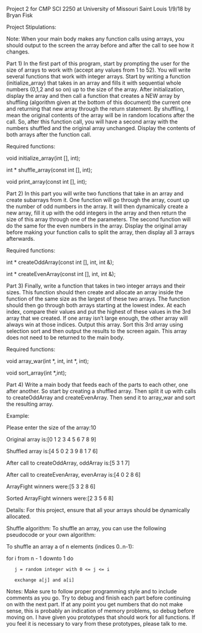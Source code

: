 Project 2 for CMP SCI 2250 at University of Missouri Saint Louis 1/9/18 by Bryan Fisk

Project Stipulations:

Note: When your main body makes any function calls using arrays, you should output to the screen the array before and after the call to see how it changes.

Part 1) In the first part of this program, start by prompting the user for the size of arrays to work with (accept any values from 1 to 52). You will write several functions that work with integer arrays. Start by writing a function (initialize_array) that takes in an array and fills it with sequential whole numbers (0,1,2 and so on) up to the size of the array.  After initialization, display the array and then call a function that creates a NEW array by shuffling (algorithm given at the bottom of this document) the current one and returning that new array through the return statement. By shuffling, I mean the original contents of the array will be in random locations after the call. So, after this function call, you will have a second array with the numbers shuffled and the original array unchanged. Display the contents of both arrays after the function call.

 

Required functions:

void initialize_array(int [], int);

int * shuffle_array(const int [], int);

void print_array(const int [], int);

 

 

 

 

Part 2) In this part you will write two functions that take in an array and create subarrays from it. One function will go through the array, count up the number of odd numbers in the array. It will then dynamically create a new array, fill it up with the odd integers in the array and then return the size of this array through one of the parameters. The second function will do the same for the even numbers in the array.  Display the original array before making your function calls to split the array, then display all 3 arrays afterwards.

 

Required functions:

 

int * createOddArray(const int [], int, int &);

 

int * createEvenArray(const int [], int, int &);

 

 

 

Part 3) Finally, write a function that takes in two integer arrays and their sizes. This function should then create and allocate an array inside the function of the same size as the largest of these two arrays. The function should then go through both arrays starting at the lowest index. At each index, compare their values and put the highest of these values in the 3rd array that we created. If one array isn’t large enough, the other array will always win at those indices. Output this array. Sort this 3rd array using selection sort and then output the results to the screen again. This array does not need to be returned to the main body.

 

Required functions:

void array_war(int *, int, int *, int);

void sort_array(int *,int);

 

Part 4) Write a main body that feeds each of the parts to each other, one after another. So start by creating a shuffled array. Then split it up with calls to createOddArray and createEvenArray. Then send it to array_war and sort the resulting array.

 

Example:

 

Please enter the size of the array:10

Original array is:[0 1 2 3 4 5 6 7 8 9]

Shuffled array is:[4 5 0 2 3 9 8 1 7 6]

After call to createOddArray, oddArray is:[5 3 1 7]

After call to createEvenArray, evenArray is:[4 0 2 8 6]

ArrayFight winners were:[5 3 2 8 6]

Sorted ArrayFight winners were:[2 3 5 6 8]

 

 

Details: For this project, ensure that all your arrays should be dynamically allocated.

 

Shuffle algorithm: To shuffle an array, you can use the following pseudocode or your own algorithm:

To shuffle an array a of n elements (indices 0..n-1):

  for i from n - 1 downto 1 do

       j = random integer with 0 <= j <= i

       exchange a[j] and a[i]

Notes: Make sure to follow proper programming style and to include comments as you go. Try to debug and finish each part before continuing on with the next part. If at any point you get numbers that do not make sense, this is probably an indication of memory problems, so debug before moving on. I have given you prototypes that should work for all functions. If you feel it is necessary to vary from these prototypes, please talk to me.
